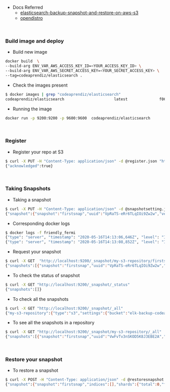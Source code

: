 
- Docs Referred
    - [elasticsearch-backup-snapshot-and-restore-on-aws-s3](https://medium.com/@federicopanini/elasticsearch-backup-snapshot-and-restore-on-aws-s3-f1fc32fbca7f)
    - [opendistro](https://opendistro.github.io/for-elasticsearch-docs/docs/elasticsearch/snapshot-restore/#amazon-s3)


<br>

### Build image and deploy


- Build new image
```bash
docker build  \
--build-arg ENV_VAR_AWS_ACCESS_KEY_ID=<YOUR_ACCESS_KEY_ID> \
--build-arg ENV_VAR_AWS_SECRET_ACCESS_KEY=<YOUR_SECRET_ACCESS_KEY> \
--tag=codeaprendiz/elasticsearch .
```

- Check the images present
```bash
$ docker images | grep "codeaprendiz/elasticsearch"
codeaprendiz/elasticsearch                      latest              f06a06d5fd8a        36 seconds ago      796MB
```

- Running the image
```bash
docker run -p 9200:9200 -p 9600:9600  codeaprendiz/elasticsearch
```

<br>

### Register
- Register your repo at S3

```bash
$ curl -X PUT -H "Content-Type: application/json" -d @register.json "http://localhost:9200/_snapshot/my-s3-repository"
{"acknowledged":true}
```


<br>

### Taking Snapshots

- Taking a snapshot
```bash
$ curl -X PUT -H "Content-Type: application/json" -d @snapshotsetting.json "http://localhost:9200/_snapshot/my-s3-repository/firstsnap?wait_for_completion=true"
{"snapshot":{"snapshot":"firstsnap","uuid":"VpRaTS-eRr6TLqIOi9Zw2w","version_id":7060299,"version":"7.6.2","indices":[],"include_global_state":false,"state":"SUCCESS","start_time":"2020-05-16T14:13:06.219Z","start_time_in_millis":1589638386219,"end_time":"2020-05-16T14:13:06.624Z","end_time_in_millis":1589638386624,"duration_in_millis":405,"failures":[],"shards":{"total":0,"failed":0,"successful":0}}}
```

- Corresponding docker logs

```bash
$ docker logs -f friendly_fermi
{"type": "server", "timestamp": "2020-05-16T14:13:06,646Z", "level": "INFO", "component": "o.e.s.SnapshotsService", "cluster.name": "docker-cluster", "node.name": "676c35dac6af", "message": "snapshot [my-s3-repository:firstsnap/VpRaTS-eRr6TLqIOi9Zw2w] started", "cluster.uuid": "Crq-wvoIQmuzm920sZr8MA", "node.id": "Q_xnc6qyRxy-BbvRLQNwlg"  }
{"type": "server", "timestamp": "2020-05-16T14:13:08,852Z", "level": "INFO", "component": "o.e.s.SnapshotsService", "cluster.name": "docker-cluster", "node.name": "676c35dac6af", "message": "snapshot [my-s3-repository:firstsnap/VpRaTS-eRr6TLqIOi9Zw2w] completed with state [SUCCESS]", "cluster.uuid": "Crq-wvoIQmuzm920sZr8MA", "node.id": "Q_xnc6qyRxy-BbvRLQNwlg"  }
```


- Request your snapshot 
```bash
$ curl -X GET  "http://localhost:9200/_snapshot/my-s3-repository/firstsnap"
{"snapshots":[{"snapshot":"firstsnap","uuid":"VpRaTS-eRr6TLqIOi9Zw2w","version_id":7060299,"version":"7.6.2","indices":[],"include_global_state":false,"state":"SUCCESS","start_time":"2020-05-16T14:13:06.219Z","start_time_in_millis":1589638386219,"end_time":"2020-05-16T14:13:06.624Z","end_time_in_millis":1589638386624,"duration_in_millis":405,"failures":[],"shards":{"total":0,"failed":0,"successful":0}}]}
```


- To check the status of snapshot
```bash
$ curl -X GET "http://localhost:9200/_snapshot/_status"                
{"snapshots":[]}
```

- To check all the snapshots
```bash
$ curl -X GET "http://localhost:9200/_snapshot/_all"
{"my-s3-repository":{"type":"s3","settings":{"bucket":"elk-backup-codeaprendiz"}}}
```

- To see all the snapshots in a repository
```bash
$ curl -X GET "http://localhost:9200/_snapshot/my-s3-repository/_all"
{"snapshots":[{"snapshot":"firstsnap","uuid":"VwFvTv3nSKOD5K8J3EBE2A","version_id":7060299,"version":"7.6.2","indices":[],"include_global_state":false,"state":"SUCCESS","start_time":"2020-05-14T14:45:46.358Z","start_time_in_millis":1589467546358,"end_time":"2020-05-14T14:45:46.561Z","end_time_in_millis":1589467546561,"duration_in_millis":203,"failures":[],"shards":{"total":0,"failed":0,"successful":0}}]}
```


<br>

### Restore your snapshot

- To restore a snapshot
```bash
$ curl -X POST -H "Content-Type: application/json" -d @restoresnapshot.json "http://localhost:9200/_snapshot/my-s3-repository/firstsnap/_restore"
{"snapshot":{"snapshot":"firstsnap","indices":[],"shards":{"total":0,"failed":0,"successful":0}}}
```
